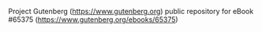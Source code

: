 Project Gutenberg (https://www.gutenberg.org) public repository for
eBook #65375 (https://www.gutenberg.org/ebooks/65375)
